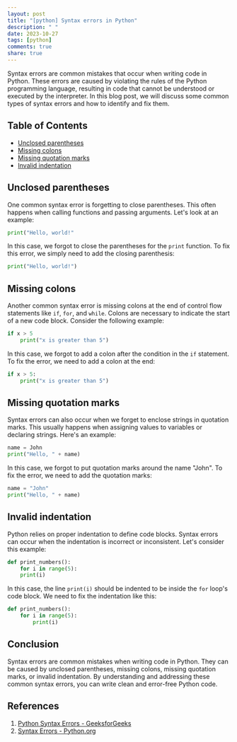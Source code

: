 ```yaml
---
layout: post
title: "[python] Syntax errors in Python"
description: " "
date: 2023-10-27
tags: [python]
comments: true
share: true
---
```


Syntax errors are common mistakes that occur when writing code in Python. These errors are caused by violating the rules of the Python programming language, resulting in code that cannot be understood or executed by the interpreter. In this blog post, we will discuss some common types of syntax errors and how to identify and fix them.

## Table of Contents
- [Unclosed parentheses](#unclosed-parentheses)
- [Missing colons](#missing-colons)
- [Missing quotation marks](#missing-quotation-marks)
- [Invalid indentation](#invalid-indentation)

## Unclosed parentheses

One common syntax error is forgetting to close parentheses. This often happens when calling functions and passing arguments. Let's look at an example:

```python
print("Hello, world!"
```

In this case, we forgot to close the parentheses for the `print` function. To fix this error, we simply need to add the closing parenthesis:

```python
print("Hello, world!")
```

## Missing colons

Another common syntax error is missing colons at the end of control flow statements like `if`, `for`, and `while`. Colons are necessary to indicate the start of a new code block. Consider the following example:

```python
if x > 5
    print("x is greater than 5")
```

In this case, we forgot to add a colon after the condition in the `if` statement. To fix the error, we need to add a colon at the end:

```python
if x > 5:
    print("x is greater than 5")
```

## Missing quotation marks

Syntax errors can also occur when we forget to enclose strings in quotation marks. This usually happens when assigning values to variables or declaring strings. Here's an example:

```python
name = John
print("Hello, " + name)
```

In this case, we forgot to put quotation marks around the name "John". To fix the error, we need to add the quotation marks:

```python
name = "John"
print("Hello, " + name)
```

## Invalid indentation

Python relies on proper indentation to define code blocks. Syntax errors can occur when the indentation is incorrect or inconsistent. Let's consider this example:

```python
def print_numbers():
    for i in range(5):
    print(i)
```

In this case, the line `print(i)` should be indented to be inside the `for` loop's code block. We need to fix the indentation like this:

```python
def print_numbers():
    for i in range(5):
        print(i)
```

## Conclusion

Syntax errors are common mistakes when writing code in Python. They can be caused by unclosed parentheses, missing colons, missing quotation marks, or invalid indentation. By understanding and addressing these common syntax errors, you can write clean and error-free Python code.

## References

1. [Python Syntax Errors - GeeksforGeeks](https://www.geeksforgeeks.org/python-syntax-errors)
2. [Syntax Errors - Python.org](https://docs.python.org/3/tutorial/errors.html#syntax-errors)